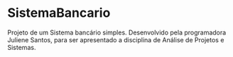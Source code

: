 SistemaBancario
===============

Projeto de um Sistema bancário simples. Desenvolvido pela programadora Juliene Santos, para ser apresentado a disciplina de Análise de Projetos e Sistemas.
